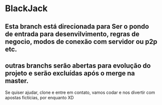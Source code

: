 # BlackJack

## Esta branch está direcionada para Ser o pondo de entrada para desenvilvimento, regras de negocio, modos de conexão com servidor ou p2p etc.

## outras branchs serão abertas para evolução do projeto e serão excluídas após o merge na master.


Se quiser ajudar, clone e entre em contato, vamos codar e nos divertir com apostas fictícias, por enquanto XD
